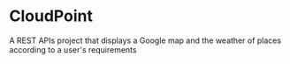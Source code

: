 # CloudPoint
A REST APIs project that displays a Google map and the weather of places according to a user's requirements
